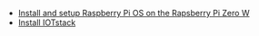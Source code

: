 - [Install and setup Raspberry Pi OS on the Rapsberry Pi Zero W](./os/README.md)
- [Install IOTstack](./iotstack/README.md)